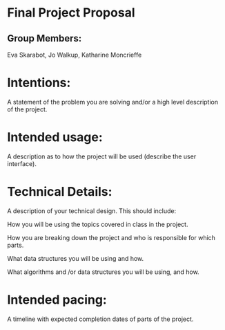 # Final Project Proposal

## Group Members:

Eva Skarabot, Jo Walkup, Katharine Moncrieffe
       
# Intentions:

A statement of the problem you are solving and/or a high level description of the project.
    
# Intended usage:

A description as to how the project will be used (describe the user interface).
  
# Technical Details:

A description of your technical design. This should include:
   
How you will be using the topics covered in class in the project.
     
How you are breaking down the project and who is responsible for which parts.
  
What data structures you will be using and how.
     
What algorithms and /or data structures you will be using, and how.
    
# Intended pacing:

A timeline with expected completion dates of parts of the project.
